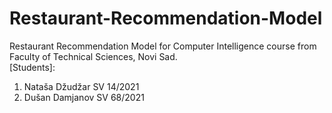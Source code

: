 # Restaurant-Recommendation-Model
Restaurant Recommendation Model for Computer Intelligence course from Faculty of Technical Sciences, Novi Sad.  
[Students]: 
1. Nataša Džudžar SV 14/2021
2. Dušan Damjanov SV 68/2021
